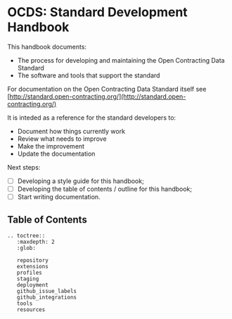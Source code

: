 # OCDS: Standard Development Handbook

This handbook documents:

* The process for developing and maintaining the Open Contracting Data Standard
* The software and tools that support the standard

For documentation on the Open Contracting Data Standard itself see [http://standard.open-contracting.org/](http://standard.open-contracting.org/)

It is inteded as a reference for the standard developers to:

* Document how things currently work
* Review what needs to improve
* Make the improvement
* Update the documentation

Next steps:

* [ ] Developing a style guide for this handbook;
* [ ] Developing the table of contents / outline for this handbook;
* [ ] Start writing documentation.

## Table of Contents

```eval_rst
.. toctree::
   :maxdepth: 2
   :glob:

   repository
   extensions
   profiles
   staging
   deployment
   github_issue_labels
   github_integrations
   tools
   resources

```
